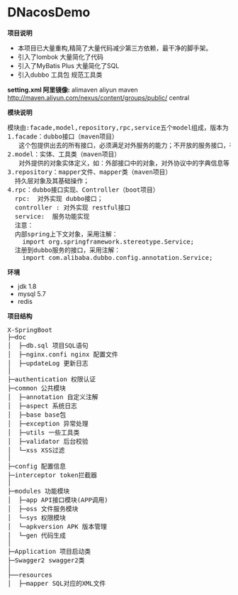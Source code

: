 <h1> DNacosDemo </h1>


**项目说明** 
- 本项目已大量重构,精简了大量代码减少第三方依赖，最干净的脚手架。
- 引入了lombok 大量简化了代码
- 引入了MyBatis Plus 大量简化了SQL
- 引入dubbo 工具包 规范工具类


**setting.xml 阿里镜像:**
<mirror>
<id>alimaven</id>
<name>aliyun maven</name>
<url>http://maven.aliyun.com/nexus/content/groups/public/</url>
<mirrorOf>central</mirrorOf> 
</mirror>


**模块说明**
<pre>
模块由:facade,model,repository,rpc,service五个model组成，版本为：1.0-SNAPSHOT
1.facade：dubbo接口（maven项目）
   这个包提供出去的所有接口，必须满足对外服务的能力；不开放的服务接口，在service模块实现接口，不通过dubbo接口提供出去！
2.model：实体、工具类（maven项目）
   对外提供的对象实体定义，如：外部接口中的对象，对外协议中的字典信息等
3.repository：mapper文件、mapper类（maven项目）
  持久层对象及其基础操作；
4.rpc：dubbo接口实现、Controller（boot项目）
  rpc:  对外实现 dubbo接口；
  controller : 对外实现 restful接口
  service:  服务功能实现
  注意：
  内部spring上下文对象，采用注解： 
    import org.springframework.stereotype.Service;
  注册到dubbo服务的接口，采用注解：
    import com.alibaba.dubbo.config.annotation.Service;
</pre>


**环境** 
- jdk 1.8
- mysql 5.7
- redis


**项目结构** 
<pre>
X-SpringBoot
├─doc  
│  ├─db.sql 项目SQL语句
│  ├─nginx.confi nginx 配置文件
│  ├─updateLog 更新日志
│
├─authentication 权限认证
├─common 公共模块
│  ├─annotation 自定义注解
│  ├─aspect 系统日志
│  ├─base base包
│  ├─exception 异常处理
│  ├─utils 一些工具类
│  ├─validator 后台校验
│  └─xss XSS过滤
│ 
├─config 配置信息
├─interceptor token拦截器
│ 
├─modules 功能模块
│  ├─app API接口模块(APP调用)
│  ├─oss 文件服务模块
│  └─sys 权限模块
│  └─apkversion APK 版本管理
│  └─gen 代码生成
│ 
├─Application 项目启动类
├─Swagger2 swagger2类
│  
├──resources 
│  ├─mapper SQL对应的XML文件

</pre>


